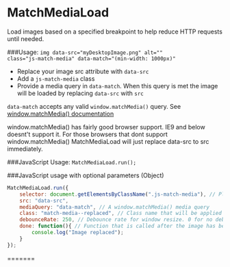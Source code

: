 # MatchMediaLoad

Load images based on a specified breakpoint to help reduce HTTP requests until needed.



###Usage:
<code>img data-src="myDesktopImage.png" alt="" class="js-match-media" data-match="(min-width: 1000px)"</code>



<ul>
    <li>Replace your image src attribute with <code>data-src</code></li>
    <li>Add a <code>js-match-media</code> class</li>
    <li>Provide a media query in <code>data-match</code>. When this query is met the image will be loaded by replacing <code>data-src</code> with <code>src</code></li>
</ul>


<code>data-match</code> accepts any valid <code>window.matchMedia()</code> query. See <a href="https://developer.mozilla.org/en-US/docs/Web/API/Window/matchMedia">window.matchMedia() documentation</a>



window.matchMedia() has fairly good browser support. IE9 and below doesnt't support it.
For those browsers that dont support window.matchMedia() MatchMediaLoad will just replace
data-src to src immediately.




###JavaScript Usage:
<code>MatchMediaLoad.run();</code>


###JavaScript usage with optional parameters (Object)


```javascript
MatchMediaLoad.run({
    selector: document.getElementsByClassName(".js-match-media"), // Plain javascript or jQuery
    src: "data-src",
    mediaQuery: "data-match", // A window.matchMedia() media query
    class: "match-media--replaced", // Class name that will be applied once the image has been replaced 
    debounceRate: 250, // Debounce rate for window resize. 0 for no debounce.
    done: function(){ // Function that is called after the image has been replaced
        console.log("Image replaced");
    }
});
```
=======